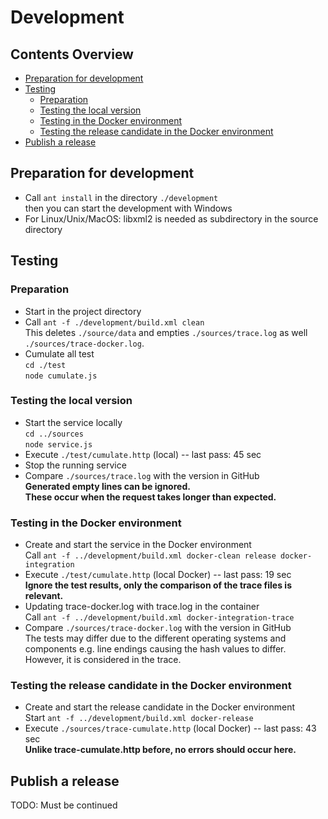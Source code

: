 # Development


## Contents Overview
* [Preparation for development](#preparation-for-development)
* [Testing](#testing)
  * [Preparation](#preparation-for-development)
  * [Testing the local version](#testing-the-local-version)
  * [Testing in the Docker environment](#testing-in-the-docker-environment)
  * [Testing the release candidate in the Docker environment](#testing-the-release-candidate-in-the-docker-environment)
* [Publish a release](#publish-a-release)


## Preparation for development
- Call `ant install` in the directory `./development`  
  then you can start the development with Windows
- For Linux/Unix/MacOS: libxml2 is needed as subdirectory in the source directory


## Testing

### Preparation
- Start in the project directory
- Call `ant -f ./development/build.xml clean`  
  This deletes `./source/data` and empties `./sources/trace.log` as well
  `./sources/trace-docker.log`.
- Cumulate all test  
  `cd ./test`  
  `node cumulate.js`

### Testing the local version
- Start the service locally  
  `cd ../sources`  
  `node service.js`
- Execute `./test/cumulate.http` (local) -- last pass: 45 sec
- Stop the running service
- Compare `./sources/trace.log` with the version in GitHub  
  __Generated empty lines can be ignored.__  
  __These occur when the request takes longer than expected.__

### Testing in the Docker environment
- Create and start the service in the Docker environment  
  Call `ant -f ../development/build.xml docker-clean release docker-integration`  
- Execute `./test/cumulate.http` (local Docker) -- last pass: 19 sec  
  __Ignore the test results, only the comparison of the trace files is relevant.__
- Updating trace-docker.log with trace.log in the container  
  Call `ant -f ../development/build.xml docker-integration-trace`
- Compare `./sources/trace-docker.log` with the version in GitHub  
  The tests may differ due to the different operating systems and components
  e.g. line endings causing the hash values to differ. However, it is
  considered in the trace.

### Testing the release candidate in the Docker environment
- Create and start the release candidate in the Docker environment     
  Start `ant -f ../development/build.xml docker-release`
- Execute `./sources/trace-cumulate.http` (local Docker) -- last pass: 43 sec  
  __Unlike trace-cumulate.http before, no errors should occur here.__


## Publish a release

TODO: Must be continued
